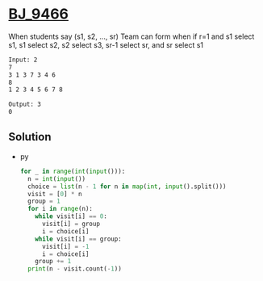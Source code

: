 # [BJ_9466](https://acmicpc.net/problem/9466)

When students say (s1, s2, ..., sr)
Team can form when if r=1 and s1 select s1, s1 select s2, s2 select s3, sr-1 select sr, and sr select s1

```txt
Input: 2
7
3 1 3 7 3 4 6
8
1 2 3 4 5 6 7 8

Output: 3
0
```

## Solution

* py

  ```py
  for _ in range(int(input())):
    n = int(input())
    choice = list(n - 1 for n in map(int, input().split()))
    visit = [0] * n
    group = 1
    for i in range(n):
      while visit[i] == 0:
        visit[i] = group
        i = choice[i]
      while visit[i] == group:
        visit[i] = -1
        i = choice[i]
      group += 1
    print(n - visit.count(-1))
  ```

